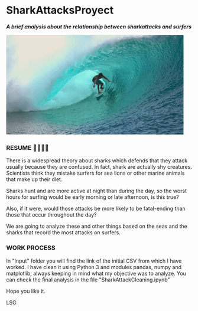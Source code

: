 # SharkAttacksProyect
**_A brief analysis about the relationship between sharkattacks and surfers_**

![](giphy.gif)

### RESUME 🏄‍♂️🌊🦈

There is a widespread theory about sharks which defends that they attack usually because they are confused. In fact, shark are actually shy creatures. Scientists think they mistake surfers for sea lions or other marine animals that make up their diet.

Sharks hunt and are more active at night than during the day, so the worst hours for surfing would be early morning or late afternoon, is this true?

Also, if it were, would those attacks be more likely to be fatal-ending than those that occur throughout the day?

We are going to analyze these and other things based on the seas and the sharks that record the most attacks on surfers. 

### WORK PROCESS

In "Input" folder you will find the link of the initial CSV from which I have worked.
I have clean it using Python 3 and modules pandas, numpy and matplotlib; always keeping in mind what my objective was to analyze. 
You can check the final analysis in the file "SharkAttackCleaning.ipynb"

Hope you like it.

LSG
